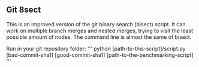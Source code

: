 ## Git 8sect

This is an improved version of the git binary search (bisect) script.
It can work on multiple branch merges and nested merges, trying to visit the least possible amount of nodes.
The command line is almost the same of bisect.

Run in your git repository folder:
'''
python [path-to-this-script]/script.py [bad-commit-sha1] [good-commit-sha1] [path-to-the-benchmarking-script]
'''

